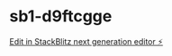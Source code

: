 # sb1-d9ftcgge

[Edit in StackBlitz next generation editor ⚡️](https://stackblitz.com/~/github.com/AndryOre/sb1-d9ftcgge)